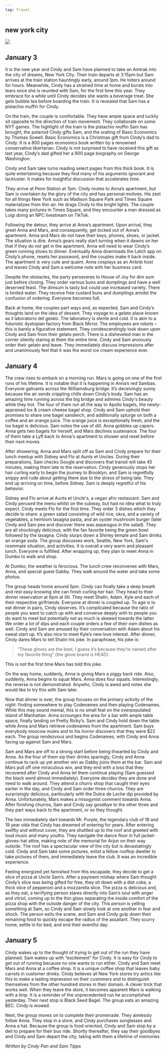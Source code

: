 ```yaml
---
tag: Travel
---
```


## new york city

<img src="/pictures/nyc.jpg"/>

## January 3

It is the new year and Cindy and Sam have planned to take an Amtrak into the city of dreams, New York City. Their train departs at 3:15pm but Sam arrives at the train station hauntingly early, around 1pm. He loiters around for hours. Meanwhile, Cindy has a strained time at home and bursts into tears once she is reunited with Sam, for the first time this year. They embrace for a while until Cindy decides she wants a beverage treat. She gets bubble tea before boarding the train. It is revealed that Sam has a pistachio muffin for Cindy.

On the train, the couple is comfortable. They have ample space and luckily sit opposite to the direction of train movement. They collaborate on some NYT games. The highlight of the train is the pistachio muffin Sam has brought, the polaroid Cindy gifts Sam, and the orating of Basic Economics by Thomas Sowell. Basic Economics is a Christmas gift from Cindy’s dad to Cindy. It is a 800 pages economics book written by a renowned conservative libertarian. Cindy is not surprised to have received this gift as last year, Cindy’s dad gifted her a 900 page biography on George Washington.

Cindy and Sam take turns reading select pages from this thick book. It is quite entertaining because they find many of his arguments ignorant and lackluster. It makes for insightful discussion that accelerates time.

They arrive at Penn Station at 7pm. Cindy routes to Anna’s apartment, but Sam is overtaken by the glory of the city and has personal motives. His zest for all things New York such as Madison Square Park and Times Square materializes from thin air. He drags Cindy to the bright lights. The couple takes many pictures in Times Square, and they encounter a man dressed as Luigi doing an NPC livestream on TikTok.

Following the detour, they arrive at Anna’s apartment. Upon arrival, they greet Anna and Mars, and consequently, get locked out of Anna’s apartment. Anna and Mars do not have their keys, phones, shoes, or jacket. The situation is dire. Anna’s gears really start turning when it dawns on her that if they do not get in the apartment, Anna will need to wear Cindy’s green running shoes to dinner. Eventually Anna downloads the Latch app on Cindy’s phone, resets her password, and the couples make it back inside. The apartment is very cute and quaint. Anna cosplays as an Airbnb host and leaves Cindy and Sam a welcome note with her business card.

Despite the obstacles, the party perseveres to House of Joy for dim sum just before closing. They order various buns and dumplings and have a well deserved feast. The dimsum is tasty but could use increased variety. There is limited water. They receive free custard buns and dumplings amidst the confusion of ordering. Everyone becomes full.

Back at home, the couples part ways and, as expected, Sam and Cindy’s thoughts land on the idea of dessert. They voyage to a gelato place known as il laboratorio del gelato. The laboratory is sterile and cold. It is akin to a futuristic dystopian factory from Black Mirror. The employees are robots – this is barely a figurative statement. They condescendingly look down upon Cindy and Sam from their gelato perch. There is a disheveled man in the corner silently staring at them the entire time. Cindy and Sam anxiously order their gelato and leave. They immediately discuss impressions after and unanimously feel that it was the worst ice cream experience ever.

## January 4

The crew rises to embark on a morning run. Mars is going on one of the first runs of his lifetime. It is notable that it is happening in Anna’s red Sambas. Everyone galivants across the Williamsburg bridge. It’s deceivingly sunny because the air sends crippling chills down Cindy’s body. Sam has an amazing time running across the big bridge and admires Cindy's beauty while they trot. The four of them run all the way to Apollo bagels, the newly-appraised lox & cream cheese bagel shop. Cindy and Sam uphold their promises to share one bagel sandwich, and additionally splurge on both a coffee and an orange juice. The orange juice is exceptionally fresh, and the lox bagel is delicious. Sam notes the use of dill. Anna gobbles up capers. Anna gets two bagels for herself, and Mars declines sustenance. The four of them take a Lyft back to Anna's apartment to shower and reset before their next moves.

After showering, Anna and Mars split off as Sam and Cindy prepare for their lunch meetup with Sidney and Flo at Aunts et Uncles.  During their preparations, Sam checks Google and discovers that transit will take 45 minutes, making them late to the reservation. Cindy generously stops her hair curling early to begin the journey to Brooklyn, and Sam is regretfully snippy and rude about getting there due to the stress of being late. They end up arriving on time, before Sidney. Sam is deeply regretful of his behavior.

Sidney and Flo arrive at Aunts et Uncle's, a vegan afro restaurant. Sam and Cindy perused the menu whilst on the subway, but had no idea what to truly expect. Cindy meets Flo for the first time. They order 3 dishes which they decide to share: a green salad consisting of wild rice, okra, and a variety of vegetables, a heirloom lasagna pasta, and an oyster mushroom burger (later Cindy and Sam pee and discover there was asparagus in the salad). They are all shockingly delicious, with the fan favorite being the green bowl followed by the lasagna. Cindy slurps down a Shirley temple and Sam drinks an orange soda. The group discusses work, Seattle, New York, Sam's roommate situation, and activities. It is overall a very warm and pleasant lunch. Everyone is fulfilled. After wrapping up, they plan to meet Anna in Dumbo to walk and shop.

At Dumbo, the weather is ferocious. The lunch crew reconvenes with Mars, Anna, and special guest Gabby. They walk around the water and take some photos.

The group heads home around 5pm. Cindy can finally take a deep breath and rest easy knowing she can finish curling her hair. They head to their dinner reservation at 6pm at ilili. They meet Shalin, Adam, Kyle and each of their respective girlfriends. Everyone at dinner is coupled up. To age is to eat dinner in pairs, Cindy observes. It’s complicated because the ratio of people you want to catch up with and converse deeply with to people you do want to meet but potentially not as much is skewed towards the latter. We order a lot of dips and each couple orders a few of their own dishes as well. Cindy and Sam are amused by their conversation with Adam about his sweat start up. It’s also nice to meet Kyle’s new love interest. After dinner, Cindy dares Mars to tell Shalin his joke. In paraphrase, his joke is: 
> “These gloves are the best, I guess it’s because they’re named after my favorite thing” (the glove brand is HEAD).

This is not the first time Mars has told this joke.

On the way home, suddenly, Anna is giving Mars a piggy back ride. Also, suddenly, Anna begins to squat Mars. Anna does four squats. Interestingly, the reverse is not demonstrated. Anywho, Cindy is awed and notes she would like to try this with Sam later.

Now that dinner is over, the group focuses on the primary activity of the night: finding somewhere to play Codenames and then playing Codenames. While this may sound menial, this is no small feat on the overpopulated island of Manhattan. Anna scrounges the area for a bar with ample table space, finally landing on Pretty Ricky’s. Sam and Cindy hold down the table while Anna and Mars retrieve codenames from the apartment. Sam buys everybody moscow mules and to his horror discovers that they were $22 each. The group rendezvous and begins Codenames, with Cindy and Anna facing up against Sam and Mars.

Sam and Mars are off to a strong start before being thwarted by Cindy and Anna. As the four of them sip their drinks sparingly, Cindy and Anna continue to rack up yet another win as Gabby joins them at the bar. Sam and Mars pull off one miraculous win, and they end with a loss that they recovered after Cindy and Anna let them continue playing (Sam guessed the black word almost immediately). Everyone decides they are done and need to walk around. They attend a churro shop that caught their eyes earlier in the day, and Cindy and Sam order three churros. They are surprisingly delicious, particularly with the Dulce de Leche dip provided by Anna. Unfortunately, Mars makes a misogynist comment towards Anna. After finishing churros, Sam and Cindy say goodbye to the other three and they part ways back to the apartment, or so they thought.

The two immediately dart towards Mr. Purple, the legendary club of 18 and 19 year olds that Cindy has dreamed of entering for years. After entering swiftly and without cover, they are shuttled up to the roof and greeted with loud music and many youths. They navigate the dance floor in full jacket-gloves-hat attire, making note of the memorial for Arjun on their way outside. The roof has a spectacular view of the city but is devastatingly cold. Cindy and Sam take some pictures, enlist a fellow rooftop dweller to take pictures of them, and immediately leave the club. It was an incredible experience.

Feeling energized yet famished from this escapade, they decide to get a slice of pizza at Uncle Sam’s. After a payment mishap where Sam thought Cindy’s slice was being gifted for free, they sit down with a diet coke, a thick slice of pepperoni and a mozzarella slice. The pizza is delicious and, as they eat, a terrifying person stares directly into Sam’s soul with anger and vitriol, coming up to the thin glass separating the inside comfort of the pizza shop with the outside danger of the city. This person is yelling something at Sam, so Cindy and Sam slowly look at one another in fear and shock. The person exits the scene, and Sam and Cindy gulp down their remaining food to quickly escape the radius of the assailant. They scurry home, settle in for bed, and end their eventful day.

## January 5

Cindy wakes up to the thought of trying to get out of the run they have planned. Sam wakes up with “excitement” for Cindy. It is easy for Cindy to get out of running because no one wants to run either. Cindy and Sam meet Mars and Anna at a coffee shop. It is a unique coffee shop that leaves baby carrots in customer drinks. Cindy believes all New York stores try antics like this to make a lasting impression on their customers and to distinguish themselves from the other hundred stores in their domain. A clever trick that works well. When they leave the store, it becomes apparent Mars is walking with a limp. It is a reminder of the unprecedented run he accomplished yesterday. Their next stop is Black Seed Bagel. The group eats an amazing BEC. Cindy is wowed.

Next, the group moves on to complete their promenade. They aimlessly follow Anna. They stop in a store, and Cindy purchases sunglasses and Anna a hat. Because the group is food oriented, Cindy and Sam stop by a deli to prepare for their bus ride. Shortly thereafter, they say their goodbyes and Cindy and Sam depart the city, taking with them a lifetime of memories.

*Written by Cindy Pan and Sam Tipps*
